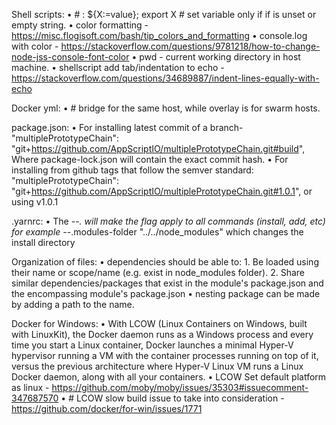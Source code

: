 Shell scripts: 
• # : ${X:=value}; export X # set variable only if if is unset or empty string.
• color formatting - https://misc.flogisoft.com/bash/tip_colors_and_formatting
• console.log with color - https://stackoverflow.com/questions/9781218/how-to-change-node-jss-console-font-color
• pwd - current working directory in host machine.
• shellscript add tab/indentation to echo - https://stackoverflow.com/questions/34689887/indent-lines-equally-with-echo

Docker yml: 
• # bridge for the same host, while overlay is for swarm hosts.

package.json: 
• For installing latest commit of a branch-
    "multiplePrototypeChain": "git+https://github.com/AppScriptIO/multiplePrototypeChain.git#build",
Where package-lock.json will contain the exact commit hash.
• For installing from github tags that follow the semver standard: 
    "multiplePrototypeChain": "git+https://github.com/AppScriptIO/multiplePrototypeChain.git#1.0.1", 
    or using v1.0.1

.yarnrc: 
• The --*. will make the flag apply to all commands (install, add, etc)
 for example 
    --*.modules-folder "../../node_modules" 
 which changes the install directory

Organization of files: 
• dependencies should be able to: 
    1. Be loaded using their name or scope/name (e.g. exist in node_modules folder).
    2. Share similar dependencies/packages that exist in the module's package.json and the encompassing module's package.json
• nesting package can be made by adding a path to the name.

Docker for Windows: 
• With LCOW (Linux Containers on Windows, built with LinuxKit), the Docker daemon runs as a Windows process and every time you start a Linux container, Docker launches a minimal Hyper-V hypervisor running a VM with the container processes running on top of it, versus the previous architecture where Hyper-V Linux VM runs a Linux Docker daemon, along with all your containers.
• LCOW Set default platform as linux - https://github.com/moby/moby/issues/35303#issuecomment-347687570
• # LCOW slow build issue to take into consideration - https://github.com/docker/for-win/issues/1771


